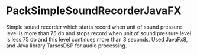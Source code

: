 # PackSimpleSoundRecorderJavaFX
Simple sound recorder which starts record when unit of sound pressure level is more than 75 db and stops record when unit of sound pressure level is less 75 db and this level continues more than 3 seconds. Used JavaFx8, and Java library  TarsosDSP for audio processing.
